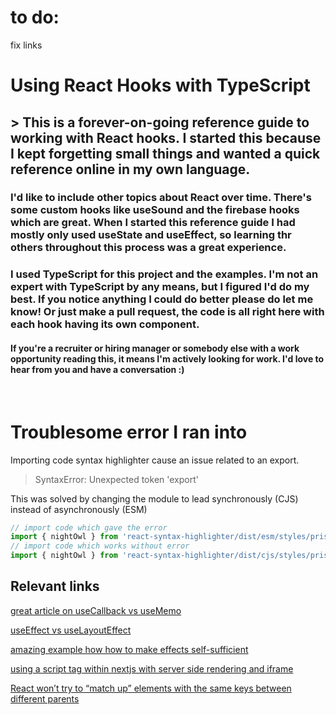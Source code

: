 # to do:

fix links

# Using React Hooks with TypeScript

<h2> > This is a forever-on-going reference guide to working with React hooks. I started this because I kept forgetting small things and wanted a quick reference online in my own language.</h2>
<h3>I'd like to include other topics about React over time. There's some custom hooks like useSound and the firebase hooks which are great. When I started this reference guide I had mostly only used useState and useEffect, so learning thr others throughout this process was a great experience.</h3>
<h3>I used TypeScript for this project and the examples. I'm not an expert with TypeScript by any means, but I figured I'd do my best. If you notice anything I could do better please do let me know! Or just make a pull request, the code is all right here with each hook having its own component.</h3>
<h4>If you're a recruiter or hiring manager or somebody else with a work opportunity reading this, it means I'm actively looking for work. I'd love to hear from you and have a conversation :)</h4>

<br />

# Troublesome error I ran into

Importing code syntax highlighter cause an issue related to an export.

> SyntaxError: Unexpected token 'export'

This was solved by changing the module to lead synchronously (CJS) instead of asynchronously (ESM)

```js
// import code which gave the error
import { nightOwl } from 'react-syntax-highlighter/dist/esm/styles/prism'
// import code which works without error
import { nightOwl } from 'react-syntax-highlighter/dist/cjs/styles/prism'
```

## Relevant links

[great article on useCallback vs useMemo](kentcdodds.com/blog/usememo-and-usecallback)

[useEffect vs useLayoutEffect](https://blog.saeloun.com/2022/07/28/difference-between-useeffect-and-useeffectlayout-hooks)

[amazing example how how to make effects self-sufficient](https://overreacted.io/a-complete-guide-to-useeffect/#making-effects-self-sufficient)

[using a script tag within nextjs with server side rendering and iframe](https://annacoding.com/article/5U6rDjIdpagTONVmbssSSn)

[React won’t try to “match up” elements with the same keys between different parents](https://overreacted.io/react-as-a-ui-runtime/#lists)
